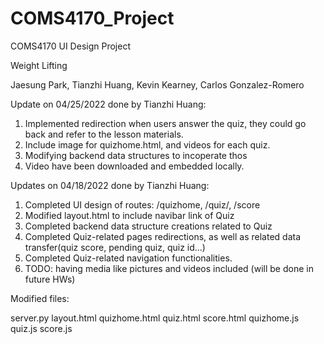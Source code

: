 # COMS4170_Project

COMS4170 UI Design Project

Weight Lifting

Jaesung Park, Tianzhi Huang, Kevin Kearney, Carlos Gonzalez-Romero


Update on 04/25/2022 done by Tianzhi Huang:

1. Implemented redirection when users answer the quiz, they could go back and refer to the lesson materials.
2. Include image for quizhome.html, and videos for each quiz. 
3. Modifying backend data structures to incoperate thos
4. Video have been downloaded and embedded locally.



Updates on 04/18/2022 done by Tianzhi Huang:

1. Completed UI design of routes: /quizhome, /quiz/<id>, /score 
2. Modified layout.html to include navibar link of Quiz
3. Completed backend data structure creations related to Quiz
4. Completed Quiz-related pages redirections, as well as related data transfer(quiz score, pending quiz, quiz id...)
5. Completed Quiz-related navigation functionalities.
6. TODO: having media like pictures and videos included (will be done in future HWs)

Modified files:

server.py
layout.html
quizhome.html
quiz.html
score.html
quizhome.js
quiz.js
score.js
 
